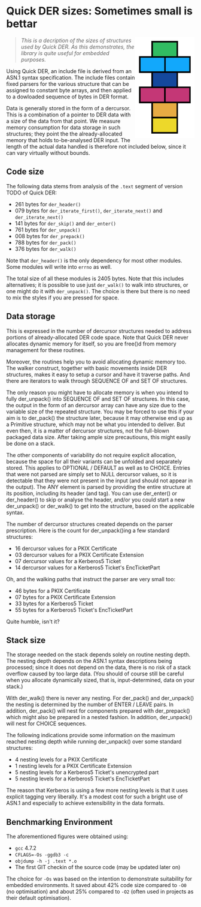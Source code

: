 # Quick DER sizes: Sometimes small is bettar

<img alt="Quick DER logo" src="quick-der-logo.png" style="float: right;"/>

> *This is a decription of the sizes of structures used by Quick DER.  As this
> demonstrates, the library is quite useful for embedded purposes.*

Using Quick DER, an include file is derived from an ASN.1 syntax specification.
The include files contain fixed parsers for the various structure that can be
assigned to constant byte arrays, and then applied to a dowloaded sequence of
bytes in DER format.

Data is generally stored in the form of a dercursor.  This is a combination
of a pointer to DER data with a size of the data from that point.  We measure
memory consumption for data storage in such structures; they point the the
already-allocated memory that holds to-be-analysed DER input.  The length of
the actual data handled is therefore not included below, since it can vary
virtually without bounds.


## Code size

The following data stems from analysis of the `.text` segment of version TODO
of Quick DER:

  * 261 bytes for `der_header()`
  * 079 bytes for `der_iterate_first()`, `der_iterate_next()` and `der_iterate_next()`
  * 141 bytes for `der_skip()` and `der_enter()`
  * 761 bytes for `der_unpack()`
  * 008 bytes for `der_prepack()`
  * 788 bytes for `der_pack()`
  * 376 bytes for `der_walk()`

Note that `der_header()` is the only dependency for most other modules.
Some modules will write into `errno` as well.

The total size of all these modules is 2405 bytes.  Note that this includes
alternatives; it is possible to use just `der_walk()` to walk into structures,
or one might do it with `der_unpack()`.  The choice is there but there is no
need to mix the styles if you are pressed for space.


## Data storage

This is expressed in the number of dercursor structures needed to address
portions of already-allocated DER code space.  Note that Quick DER never
allocates dynamic memory for itself, so you are free()d from memory management
for these routines.

Moreover, the routines help you to avoid allocating dynamic memory too.  The
walker construct, together with basic movements inside DER structures, makes
it easy to setup a cursor and have it traverse paths.  And there are iterators
to walk through SEQUENCE OF and SET OF structures.

The only reason you might have to allocate memory is when you intend to fully
der_unpack() into SEQUENCE OF and SET OF structures.  In this case, the output
in the form of an dercursor array can have any size due to the variable size
of the repeated structure.  You may be forced to use this if your aim is to
der_pack() the structure later, because it may otherwise end up as a Primitive
structure, which may not be what you intended to deliver.  But even then, it
is a matter of dercursor structures, not the full-blown packaged data size.
After taking ample size precautiouns, this might easily be done on a stack.

The other components of variability do not require explicit allocation, because
the space for all their variants can be unfolded and separately stored.
This applies to OPTIONAL / DEFAULT as well as to CHOICE.  Entries that were
not parsed are simply set to NULL dercursor values, so it is detectable that
they were not present in the input (and should not appear in the output).
The ANY element is parsed by providing the entire structure at its position,
including its header (and tag).  You can use der_enter() or der_header() to
skip or analyse the header, and/or you could start a new der_unpack() or
der_walk() to get into the structure, based on the applicable syntax.

The number of dercursor structures created depends on the parser prescription.
Here is the count for der_unpack()ing a few standard structures:

  * 16 dercursor values for a PKIX Certificate
  * 03 dercursor values for a PKIX Certificate Extension
  * 07 dercursor values for a Kerberos5 Ticket
  * 14 dercursor values for a Kerberos5 Ticket's EncTicketPart

Oh, and the walking paths that instruct the parser are very small too:

  * 46 bytes for a PKIX Certificate
  * 07 bytes for a PKIX Certificate Extension
  * 33 bytes for a Kerberos5 Ticket
  * 55 bytes for a Kerberos5 Ticket's EncTicketPart

Quite humble, isn't it?


## Stack size

The storage needed on the stack depends solely on routine nesting depth.
The nesting depth depends on the ASN.1 syntax descriptions being processed;
since it does not depend on the data, there is no risk of a stack overflow
caused by too large data.  (You should of course still be careful when you
allocate dynamically sized, that is, input-determined, data on your stack.)

With der_walk() there is never any nesting.  For der_pack() and der_unpack()
the nesting is determined by the number of ENTER / LEAVE pairs.
In addition, der_pack() will nest for components prepared with der_prepack()
which might also be prepared in a nested fashion.  In addition, der_unpack()
will nest for CHOICE sequences.

The following indications provide some information on the maximum reached
nesting depth while running der_unpack() over some standard structures:

  * 4 nesting levels for a PKIX Certificate
  * 1 nesting levels for a PKIX Certificate Extension
  * 5 nesting levels for a Kerberos5 Ticket's unencrypted part
  * 5 nesting levels for a Kerberos5 Ticket's EncTicketPart

The reason that Kerberos is using a few more nesting levels is that it uses
explicit tagging very liberally.  It's a modest cost for such a bright use
of ASN.1 and especially to achieve extensibility in the data formats.


## Benchmarking Environment

The aforementioned figures were obtained using:

  * `gcc` 4.7.2
  * `CFLAGS=-Os -ggdb3 -c`
  * `objdump -h -j .text *.o`
  * The first GIT checkin of the source code (may be updated later on)

The choice for `-Os` was based on the intention to demonstrate suitability
for embedded environments.  It saved about 42% code size compared to `-O0`
(no optimisation) and about 25% compared to `-O2` (often used in projects as
their default optimisation).

